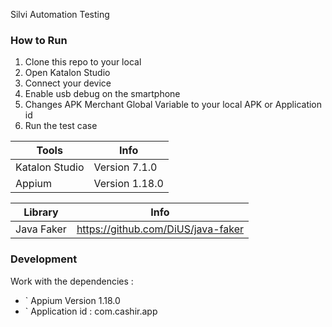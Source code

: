Silvi Automation Testing

### How to Run
1. Clone this repo to your local
2. Open Katalon Studio
3. Connect your device
5. Enable usb debug on the smartphone
4. Changes APK Merchant Global Variable to your local APK or Application id
5. Run the test case

| Tools | Info |
| ------ | ------ |
| Katalon Studio | Version 7.1.0 |
| Appium | Version 1.18.0  |

| Library | Info |
| ------ | ------ |
| Java Faker | https://github.com/DiUS/java-faker |

### Development
Work with the dependencies :
- ` Appium Version 1.18.0
- ` Application id : com.cashir.app
